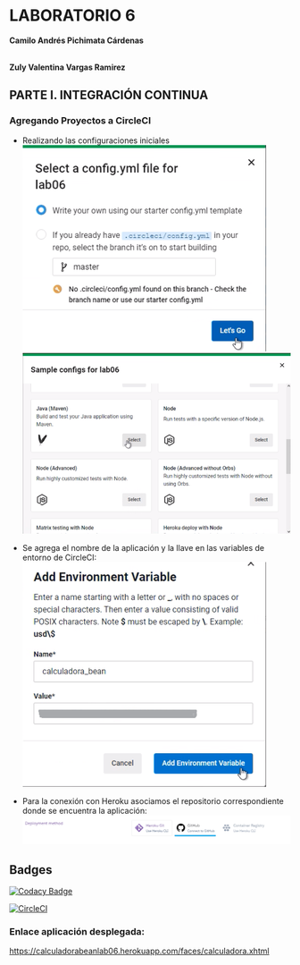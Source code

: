 # LABORATORIO 6
__Camilo Andrés Pichimata Cárdenas__ <br></br>

__Zuly Valentina Vargas Ramirez__

## PARTE I. INTEGRACIÓN CONTINUA

### Agregando Proyectos a CircleCI

-   Realizando las configuraciones iniciales
    <img src="img/ConfigCircleCI.png">
    <img src="img/ConfigCircleCI-2.png">

-   Se agrega el nombre de la aplicación y la llave en las variables de entorno de CircleCI:
    <img src="img/ConectandoHeroku.png">

-   Para la conexión con Heroku asociamos el repositorio correspondiente donde se encuentra la aplicación:
    <img src="img/herokuGitHub.png">

## Badges
[![Codacy Badge](https://app.codacy.com/project/badge/Grade/9c156ccc92ca4256b56cd3b2aff55c92)](https://www.codacy.com/gh/ZulyVargas/lab06/dashboard?utm_source=github.com&amp;utm_medium=referral&amp;utm_content=ZulyVargas/lab06&amp;utm_campaign=Badge_Grade)

[![CircleCI](https://circleci.com/gh/ZulyVargas/lab06/tree/master.svg?style=svg)](https://circleci.com/gh/ZulyVargas/lab06/tree/master)

### Enlace aplicación desplegada:
https://calculadorabeanlab06.herokuapp.com/faces/calculadora.xhtml